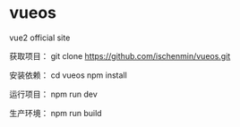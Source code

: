 # vueos
vue2 official site

获取项目： git clone https://github.com/ischenmin/vueos.git

安装依赖： cd vueos npm install

运行项目： npm run dev

生产环境： npm run build

